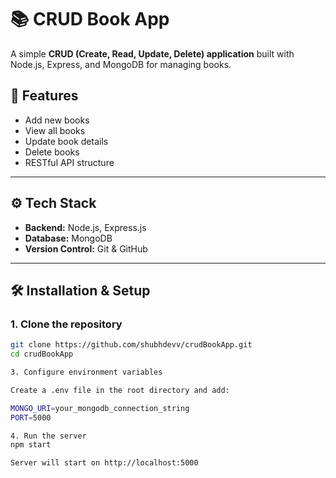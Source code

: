 # 📚 CRUD Book App

A simple **CRUD (Create, Read, Update, Delete) application** built with Node.js, Express, and MongoDB for managing books.  

## 🚀 Features
- Add new books
- View all books
- Update book details
- Delete books
- RESTful API structure

---

## ⚙️ Tech Stack
- **Backend:** Node.js, Express.js  
- **Database:** MongoDB  
- **Version Control:** Git & GitHub  

---

## 🛠️ Installation & Setup

### 1. Clone the repository
```bash
git clone https://github.com/shubhdevv/crudBookApp.git
cd crudBookApp

3. Configure environment variables

Create a .env file in the root directory and add:

MONGO_URI=your_mongodb_connection_string
PORT=5000

4. Run the server
npm start

Server will start on http://localhost:5000
